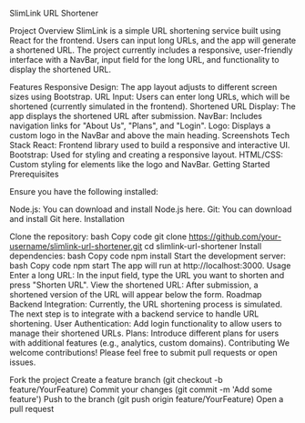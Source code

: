 SlimLink URL Shortener

Project Overview
SlimLink is a simple URL shortening service built using React for the frontend. Users can input long URLs, and the app will generate a shortened URL. The project currently includes a responsive, user-friendly interface with a NavBar, input field for the long URL, and functionality to display the shortened URL.

Features
Responsive Design: The app layout adjusts to different screen sizes using Bootstrap.
URL Input: Users can enter long URLs, which will be shortened (currently simulated in the frontend).
Shortened URL Display: The app displays the shortened URL after submission.
NavBar: Includes navigation links for "About Us", "Plans", and "Login".
Logo: Displays a custom logo in the NavBar and above the main heading.
Screenshots
Tech Stack
React: Frontend library used to build a responsive and interactive UI.
Bootstrap: Used for styling and creating a responsive layout.
HTML/CSS: Custom styling for elements like the logo and NavBar.
Getting Started
Prerequisites

Ensure you have the following installed:

Node.js: You can download and install Node.js here.
Git: You can download and install Git here.
Installation

Clone the repository:
bash
Copy code
git clone https://github.com/your-username/slimlink-url-shortener.git
cd slimlink-url-shortener
Install dependencies:
bash
Copy code
npm install
Start the development server:
bash
Copy code
npm start
The app will run at http://localhost:3000.
Usage
Enter a long URL: In the input field, type the URL you want to shorten and press "Shorten URL".
View the shortened URL: After submission, a shortened version of the URL will appear below the form.
Roadmap
Backend Integration: Currently, the URL shortening process is simulated. The next step is to integrate with a backend service to handle URL shortening.
User Authentication: Add login functionality to allow users to manage their shortened URLs.
Plans: Introduce different plans for users with additional features (e.g., analytics, custom domains).
Contributing
We welcome contributions! Please feel free to submit pull requests or open issues.

Fork the project
Create a feature branch (git checkout -b feature/YourFeature)
Commit your changes (git commit -m 'Add some feature')
Push to the branch (git push origin feature/YourFeature)
Open a pull request
